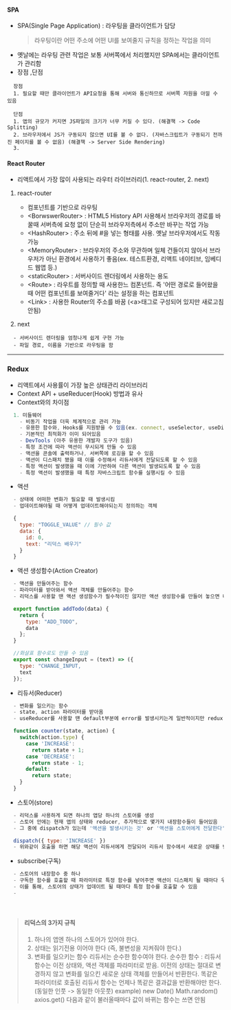 #### SPA

- SPA(Single Page Application) : 라우팅을 클라이언트가 담당
  > 라우팅이란 어떤 주소에 어떤 UI를 보여줄지 규칙을 정하는 작업을 의미
- 옛날에는 라우팅 관련 작업은 보통 서버쪽에서 처리했지만 SPA에서는 클라이언트가 관리함
- 장점 ,단점

```
  장점
  1. 필요할 때만 클라이언트가 API요청을 통해 서버와 통신하므로 서버쪽 자원을 아낄 수 있음

  단점
  1. 앱의 규모가 커지면 JS파일의 크기가 너무 커질 수 있다. (해결책 -> Code Splitting)
  2. 브라우저에서 JS가 구동되지 않으면 UI를 볼 수 없다. (자바스크립트가 구동되기 전까진 페이지를 볼 수 없음) (해결책 -> Server Side Rendering)
  3.
```

#### React Router

- 리액트에서 가장 많이 사용되는 라우터 라이브러리(1. react-router, 2. next)

1. react-router

   - 컴포넌트를 기반으로 라우팅
   - \<BorwswerRouter> : HTML5 History API 사용해서 브라우저의 경로를 바꿀때 서버측에 요청 없이 단순히 브라우저측에서 주소만 바꾸는 작업 가능
   - \<HashRouter> : 주소 뒤에 #을 넣는 형태를 사용. 옛날 브라우저에서도 작동 가능
   - \<MemoryRouter> : 브라우저의 주소와 무관하며 일체 건들이지 않아서 브라우저가 아닌 환경에서 사용하기 좋음(ex. 테스트환경, 리액트 네이티브, 임베디드 웹앱 등.)
   - \<staticRouter> : 서버사이드 렌더링에서 사용하는 용도
   - \<Route> : 라우트를 정의할 때 사용한느 컴폰넌트. 즉 '어떤 경로로 들어왔을 때 어떤 컴포넌트를 보여줄거다' 라는 설정을 하는 컴포넌트
   - \<Link> : 사용한 Router의 주소를 바꿈 (\<a>태그로 구성되어 있지만 새로고침 안됨)

2. next

```
  - 서버사이드 렌더링을 엄청나게 쉽게 구현 가능
  - 파일 경로, 이름을 기반으로 라우팅을 함
```

---

### Redux

- 리액트에서 사용률이 가장 높은 상태관리 라이브러리
- Context API + useReducer(Hook) 방법과 유사
- Context와의 차이점

```js
  1. 미들웨어
    - 비동기 작업을 더욱 체계적으로 관리 가능
    - 유용한 함수와, Hooks를 지원받을 수 있음(ex. connect, useSelector, useDispatch, useStore 등)
    - 기본적인 최적화가 이미 되어있음
    - DevTools (아주 유용한 개발자 도구가 있음)
    - 특정 조건에 따라 액션이 무시되게 만들 수 있음
    - 액션을 콘솔에 출력하거나, 서버쪽에 로깅을 할 수 있음
    - 액션이 디스패치 됐을 때 이를 수정해서 리듀서에게 전달되도록 할 수 있음
    - 특정 액션이 발생했을 때 이에 기반하여 다른 액션이 발생되도록 할 수 있음
    - 특정 액션이 발생했을 때 특정 자바스크립트 함수를 실행시킬 수 있음
```

- 액션

```js
  - 상태에 어떠한 변화가 필요할 때 발생시킴
  - 업데이트해야될 때 어떻게 업데이트해야되는지 정의하는 객체

  {
    type: "TOGGLE_VALUE" // 필수 값
    data: {
      id: 0,
      text: "리덕스 배우기"
    }
  }
```

- 액션 생성함수(Action Creator)

```js
  - 액션을 만들어주는 함수
  - 파라미터를 받아와서 액션 객체를 만들어주는 함수
  - 리덕스를 사용할 땐 액션 생성함수가 필수적이진 않지만 액션 생성함수를 만들어 놓으면 나중에 좀 더 편하게 액션 객체를 만들 수 있음

  export function addTodo(data) {
    return {
      type: "ADD_TODO",
      data
    };
  }

  //화살표 함수로도 만들 수 있음
  export const changeInput = (text) => ({
    type: "CHANGE_INPUT,
    text
  });
```

- 리듀서(Reducer)

```js
  - 변화를 일으키는 함수
  - state, action 파라미터를 받아옴
  - useReducer를 사용할 땐 default부분에 error를 발생시키는게 일반적이지만 redux reducer에서는 기존의 state그대로 반환하는 형태로 작성해야 됨

  function counter(state, action) {
    switch(action.type) {
      case 'INCREASE':
        return state + 1;
      case 'DECREASE':
        return state - 1;
      default:
        return state;
    }
  }
```

- 스토어(store)

```js
  - 리덕스를 사용하게 되면 하나의 앱당 하나의 스토어를 생성
  - 스토어 안에는 현재 앱의 상태와 reducer, 추가적으로 몇가지 내장함수들이 들어있음
  - 그 중에 dispatch가 있는데 '액션을 발생시키는 것' or '액션을 스토어에게 전달한다' 이라고 이해하면 됨

  dispatch({ type: 'INCREASE' })
  - 위와같이 호출을 하면 해당 액션이 리듀서에게 전달되어 리듀서 함수에서 새로운 상태를 반환해주면 스토어 상태가 새로워 짐
```

- subscribe(구독)

```js
  - 스토어의 내장함수 중 하나
  - 구독한 함수를 호출할 때 파라미터로 특정 함수를 넣어주면 액션이 디스패치 될 때마다 우리가 설정한 함수가 호출 됨
  - 이를 통해, 스토어의 상태가 업데이트 될 때마다 특정 함수를 호출할 수 있음
  -
```

<br>

> #### 리덕스의 3가지 규칙
>
> 1. 하나의 앱엔 하나의 스토어가 있어야 한다.
> 2. 상태는 읽기전용 이어야 한다 (즉, 불변성을 지켜줘야 한다.)
> 3. 변화를 일으키는 함수 리듀서는 순수한 함수여야 한다.
>    순수한 함수 : 리듀서 함수는 이전 상태와, 액션 객체를 파라미터로 받음. 이전의 상태는 절대로 변경하지 않고 변화를 일으킨 새로운 상태 객체를 만들어서 반환한다. 똑같은 파라미터로 호출된 리듀서 함수는 언제나 똑같은 결과값을 반환해야만 한다. (동일한 인풋 -> 동일한 아웃풋)
>    example)
>    new Date()
>    Math.random()
>    axios.get()
>    다음과 같이 불러올때마다 값이 바뀌는 함수는 쓰면 안됨
